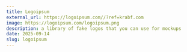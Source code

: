 ```yaml
---
title: Logoipsum
external_url: https://logoipsum.com//?ref=krabf.com
image: https://logoipsum.com/logoipsum.png
description: a library of fake logos that you can use for mockups
date: 2025-09-14
slug: logoipsum
---
```

